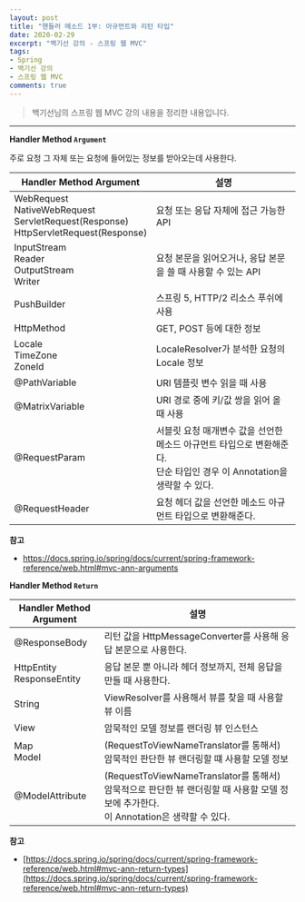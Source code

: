 ```yaml
---
layout: post 
title: "핸들러 메소드 1부: 아규먼트와 리턴 타입"
date: 2020-02-29
excerpt: "백기선 강의 - 스프링 웹 MVC"
tags: 
- Spring
- 백기선 강의
- 스프링 웹 MVC
comments: true 
---
```


>백기선님의 스프링 웹 MVC 강의 내용을 정리한 내용입니다.
---

**Handler Method ```Argument```**

주로 요청 그 자체 또는 요청에 들어있는 정보를 받아오는데 사용한다.

| Handler Method Argument                                      | 설명                                                         |
| ------------------------------------------------------------ | ------------------------------------------------------------ |
| WebRequest<br />NativeWebRequest<br />ServletRequest(Response)<br />HttpServletRequest(Response) | 요청 또는 응답 자체에 접근 가능한 API                        |
| InputStream<br />Reader<br />OutputStream<br />Writer        | 요청 본문을 읽어오거나, 응답 본문을 쓸 때 사용할 수 있는 API |
| PushBuilder                                                  | 스프링 5, HTTP/2 리소스 푸쉬에 사용                          |
| HttpMethod                                                   | GET, POST 등에 대한 정보                                     |
| Locale<br />TimeZone<br />ZoneId                             | LocaleResolver가 분석한 요청의 Locale 정보                   |
| @PathVariable                                                | URI 템플릿 변수 읽을 때 사용                                 |
| @MatrixVariable                                              | URI 경로 중에 키/값 쌍을 읽어 올 때 사용                     |
| @RequestParam                                                | 서블릿 요청 매개변수 값을 선언한 메소드 아규먼트 타입으로 변환해준다.<br />단순 타입인 경우 이 Annotation을 생략할 수 있다. |
| @RequestHeader                                               | 요청 헤더 값을 선언한 메소드 아규먼트 타입으로 변환해준다.   |

**참고**
 * https://docs.spring.io/spring/docs/current/spring-framework-reference/web.html#mvc-ann-arguments



**Handler Method ```Return```**

| Handler Method Argument        | 설명                                                         |
| ------------------------------ | ------------------------------------------------------------ |
| @ResponseBody                  | 리턴 값을 HttpMessageConverter를 사용해 응답 본문으로 사용한다. |
| HttpEntity<br />ResponseEntity | 응답 본문 뿐 아니라 헤더 정보까지, 전체 응답을 만들 때 사용한다. |
| String                         | ViewResolver를 사용해서 뷰를 찾을 때 사용할 뷰 이름          |
| View                           | 암묵적인 모델 정보를 랜더링 뷰 인스턴스                      |
| Map<br />Model                 | (RequestToViewNameTranslator를 통해서) 암묵적인 판단한 뷰 랜더링할 떄 사용할 모델 정보 |
| @ModelAttribute                | (RequestToViewNameTranslator를 통해서) 암묵적으로 판단한 뷰 랜더링할 때 사용할 모델 정보에 추가한다.<br />이 Annotation은 생략할 수 있다. |

**참고**
 * [https://docs.spring.io/spring/docs/current/spring-framework-reference/web.html#mvc-ann-return-types](https://docs.spring.io/spring/docs/current/spring-framework-reference/web.html#mvc-ann-return-types)
